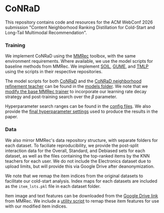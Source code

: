 # CoNRaD
This repository contains code and resources for the ACM WebConf 2026 submission "Content Neighborhood Ranking Distillation for Cold-Start and Long-Tail Multimodal Recommendation". 

### Training
We implement CoNRaD using the [MMRec](https://github.com/enoche/MMRec) toolbox, with the same environment requirements. Where available, we use the model scripts for baseline methods from MMRec. We implement [SOIL](https://github.com/TL-UESTC/SOIL), [GUME](https://github.com/NanGongNingYi/GUME), and [TMLP](https://github.com/jessicahuang0163/TMLP) using the scripts in their respective repositories.

The model scripts for both [CoNRaD](https://github.com/AnonRecSys/CoNRaD/blob/main/MMRec_CoNRaD/src/models/conrad.py) and the [CoNRaD neighborhood refinement teacher](https://github.com/AnonRecSys/CoNRaD/blob/main/MMRec_CoNRaD/src/models/conrad_teacher.py) can be found in the [models folder](https://github.com/AnonRecSys/CoNRaD/tree/main/MMRec_CoNRaD/src/models). We note that we [modify the base MMRec trainer](https://github.com/AnonRecSys/CoNRaD/blob/main/MMRec_CoNRaD/src/common/trainer_conrad.py) to incorporate our learning rate decay strategy and post-training search over the $\beta$ parameter. 

Hyperparameter search ranges can be found in the [config files](https://github.com/AnonRecSys/CoNRaD/tree/main/MMRec_CoNRaD/src/configs). We also provide the [final hyperparameter settings](https://github.com/AnonRecSys/CoNRaD/blob/main/MMRec_CoNRaD/src/configs/CoNRaD_final_params.yml) used to produce the results in the paper.

### Data
We also mirror MMRec's data repository structure, with separate folders for each dataset. To faciliate reproducibility, we provide the post-split interaction data for the Overall, Standard, and Debiased sets for each dataset, as well as the files containing the top-ranked items by the KNN teachers for each user. We do not include the Electronics dataset due to upload limits, but will provide this via Google Drive after deanonymization.

We note that we remap the item indices from the original datasets to facilitate our cold-start analysis. Index maps for each datasets are included as the `item_lsts.pkl` file in each dataset folder. 

Item image and text features can be downloaded from the [Google Drive link](https://drive.google.com/drive/folders/13cBy1EA_saTUuXxVllKgtfci2A09jyaG?usp=sharing) from MMRec. We include a [utility script](https://github.com/AnonRecSys/CoNRaD/blob/main/MMRec_CoNRaD/src/utils/conrad_feat_mapping.py) to remap these item features for use with our modified item indices.
